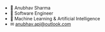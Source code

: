 - 👋 Anubhav Sharma
- 👀 Software Engineer
- 🌱 Machine Learning & Artificial Intelligence
- ✉ anubhav.apj@outlook.com
<!---
ANUBHAV-APJ/ANUBHAV-APJ is a ✨ special ✨ repository because its `README.md` (this file) appears on your GitHub profile.
You can click the Preview link to take a look at your changes.
--->
